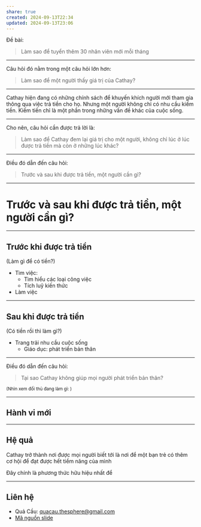 ```yaml
---
share: true
created: 2024-09-13T22:34
updated: 2024-09-13T23:06
---
```

Đề bài:
> Làm sao để tuyển thêm 30 nhân viên mới mỗi tháng
---

Câu hỏi đó nằm trong một câu hỏi lớn hơn:
> Làm sao để một người thấy giá trị của Cathay?

---
Cathay hiện đang có những chính sách để khuyến khích người mới tham gia thông qua việc trả tiền cho họ. Nhưng một người không chỉ có nhu cầu kiếm tiền. <span class="fragment red">Kiếm tiền chỉ là một phần trong những vấn đề khác của cuộc sống.</span>

---

Cho nên, câu hỏi cần được trả lời là:
> Làm sao để Cathay đem lại giá trị cho một người, không chỉ lúc ở lúc được trả tiền mà còn ở những lúc khác?
---

Điều đó dẫn đến câu hỏi:
> Trước và sau khi được trả tiền, một người cần gì?
---

# Trước và sau khi được trả tiền, một người cần gì?
----
## Trước khi được trả tiền 
(Làm gì để có tiền?) <!-- .element: class="fragment" -->
- Tìm việc:<!-- .element: class="fragment" -->
    - Tìm hiểu các loại công việc<!-- .element: class="fragment" -->
    - Tích luỹ kiến thức<!-- .element: class="fragment" -->
- Làm việc<!-- .element: class="fragment" -->

----
## Sau khi được trả tiền
(Có tiền rồi thì làm gì?) <!-- .element: class="fragment" -->
- Trang trải nhu cầu cuộc sống<!-- .element: class="fragment" -->
    - Giáo dục: phát triển bản thân<!-- .element: class="fragment" -->

---
Điều đó dẫn đến câu hỏi:
> Tại sao Cathay không giúp mọi người phát triển bản thân?

<small class='fragment'>(Nhìn xem đối thủ đang làm gì: )</small>

----
## Hành vi mới

----
## Hệ quả
Cathay trở thành nơi được mọi người biết tới là nơi để một bạn trẻ có thêm cơ hội để đạt được hết tiềm năng của mình
 <!-- .element: class="fragment" -->

<span class="fragment">Đây chính là <span class="red">phương thức hữu hiệu nhất</span> để </span> 

---

## Liên hệ
- Quả Cầu: quacau.thesphere@gmail.com
- [Mã nguồn slide]() 
